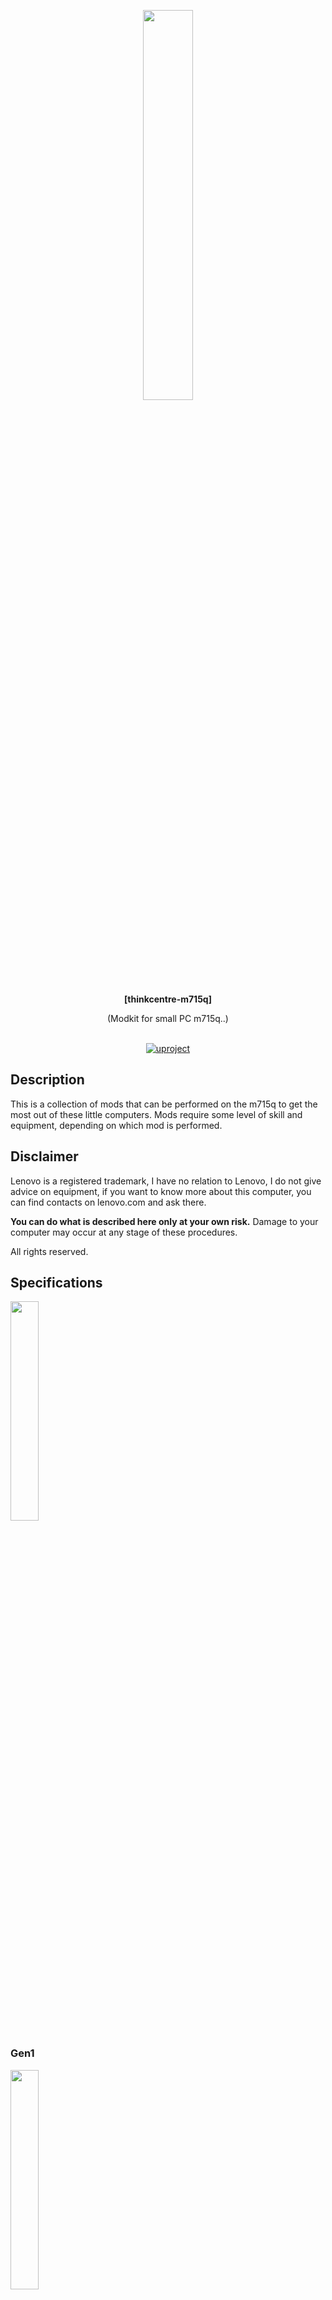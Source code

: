 <div id="header" align="center">

<p align="center"><img src="./img/model_list0.jpg" width="40%"></img></p>

  <b>[thinkcentre-m715q]</b>
  
  (Modkit for small PC m715q..)
  </br></br>
<div id="badges">
  <a href="https://github.com/denisandroid">
    <img src="https://github.com/UlinProject/img/blob/main/short_32/uproject.png?raw=true" alt="uproject"/>
  </a>
</div>
</div>

## Description
This is a collection of mods that can be performed on the m715q to get the most out of these little computers. Mods require some level of skill and equipment, depending on which mod is performed.

## Disclaimer
Lenovo is a registered trademark, I have no relation to Lenovo, I do not give advice on equipment, if you want to know more about this computer, you can find contacts on lenovo.com and ask there.

<b>You can do what is described here only at your own risk.</b> Damage to your computer may occur at any stage of these procedures.

All rights reserved.

## Specifications

<b><img src="./img/model_list1.jpg" width="30%"></img></b>

### Gen1

<b><img src="./img/gen1.jpg" width="30%"></img></b>

| name | value |
| ---- | ----- |
| board | m715q GEN 1 |
| cpu_0 | AMD PRO A12-8870E (x4 2.9 (turbo: one x1 3.8Ghz)) |
| cpu_1 | AMD PRO A10-8770E (x4 2.8 (turbo: one x1 3.5Ghz)) |
| mem | DDR4-2400, max: 32Gb (officially) |
| bios | Winbond 25q64fwsig (8mb) |

### Gen2

<b><img src="./img/gen2.jpg" width="30%"></img></b>

| name | value |
| ---- | ----- |
| board | m715q GEN 2 |
| cpu0 (or cpu1) | AMD Ryzen 5 PRO 2400GE (x4x2 3.2Ghz (overclock: 3.6Ghz/3.8Ghz) (turbo: one x1 3.8Ghz)) |
| cpu1 (or cpu0) | AMD Ryzen 3 PRO 2200GE (x4 3.2Ghz (overclock: 3.6Ghz/3.8Ghz) (turbo: one x1 3.6Ghz)) |
| mem (officially) | DDR4-2933, max: 32Gb 
| mem (unofficially) | DDR4-3200, (max: 64Gb (<b>not tested</b>)) |
| bios | MX25U12835F (16mb) |

## Converting a Gen1 board to a Gen2 board

<b><img src="./img/convert.jpg" width="40%"></img></b>

Although the boards are slightly different, a Gen1 board can easily be converted to a Gen2 board, allowing access to the new processors and features.

The GEN1 board has a Winbond 25q64fwsig BIOS chip (see photos for chip location). You should replace this chip with a 16MB BIOS chip, such as the MX25U12835F or W25Q128FWSIG.

BIOS chips are rated for 1.8V only. Do not attempt to solder a 3.3V chip. You will also need a 1.8V module for your programmer to flash the chip (flashing at 3.3V may damage the chip or result in an incomplete flash).

The BIOS chip should be flashed with a stock BIOS or a modified BIOS from the repository (note that these have test serial numbers embedded in them)

## Unlocked BIOS
Please note that there is an unlocked BIOS dump available in the repository, taken from a public source. It can do many things, such as enable overclocking and allocate video memory (up to 10GB, I think).

It can be directly flashed to a GEN2 system. For GEN1 systems, see instructions on converting a GEN1 system to a GEN2 system.

Please note that many settings in this unlocked BIOS are stored only in the BIOS chip. If you incorrectly overclock/undervolt your CPU, you will not be able to boot until you reflash the BIOS chip.

<i>If you don't want to flash a GEN2 system, you can download Smokeless_UMAF to a USB stick from an external source and load TianocoreBios from there with some features unlocked. However, you will only get full functionality from an unlocked BIOS (and note that incorrect settings in Smokeless, as well as settings in the flashed BIOS, can damage the board, in the best case you will have to flash the BIOS chip).</i>

## Overclocking and Undervolting (applies to both 2400GE and 2200GE)

<b><img src="./img/overclock.jpg" width="30%"></img></b>

Please note that this list is not complete (lower frequencies can be undervolted even more).
Added lower voltages for higher frequencies. Also added 1.0 GHz and added overclock to 3.6 GHz (you can just leave 3.6 off your list if you don't need it).

| comment                | 0|        1|        2|         3|          4|
| -----------------------| --------| --------| --------|  --------|   --------|
| should be displayed      |3600 Mhz| 3200 Mhz| 2300 Mhz|  1600 Mhz | 1000 Mhz |
| should be displayed      |1.293750| 1.293750 | 97500 v|   87500 v |  77500 v |
| what needs to be entered |90|       80|       8a (138)|  80 |       50 (80) |
| what needs to be entered |8|        8|        C (12)|    10 |       10 (16) |
| what needs to be entered |29|       29|       5C (92) v| 6C |       7C (124) v |

<b><i>What is in brackets and the volt sign does not need to be entered, it was only useful when composing these numbers.</i></b>

<i>Please note that overclocking does not affect turbo mode.</i>

<b>This section is not complete, I have not yet finally decided on the voltage. For 3.8 on 2400 we write 3.8Ghz 98 8 28.</b>

### For extreme overclocking (in case of an error, reflash the BIOS)

| Voltage | Ghz |
| ------- | --- |
| 1,3 ≤ 1,288 | <b>3.929</b> |
| 1,35 ≤ 1,344 | <b>3.979</b> |
| 1,4 ≤ 1,394 | <b>4.054</b> |
| 1,45 ≤ 1,444 | <b>4.076</b> |
| 1,5 ≤ 1,494 | <b>4.129</b> |

<b>The parameters may be unique to your processor, so the values ​​are approximate.</b>

## Processor scalping (tested on 2200GE and 2400GE)

<b><img src="./img/cpu_scalping.jpg" width="30%"></img></b>

Few people know that AMD APUs have thermal paste inside, and quite a thick layer at that, and this thermal paste dries out over time. For effective scalping, it is recommended to soak the processor in a solvent for 10-20 minutes, then cut off the sealant with a razor blade (be extremely careful or skip the scalping step, or better yet, buy a ready-made scalping kit for such processors). It is important not to scratch the printed circuit board, as this can damage the APU. Next, you can apply a thin layer of liquid metal to the processor, for example, with cotton swabs, or try not to use the processor cover at all (not tested and most likely impossible with this cooling system) and seal the processor cover with sealant (if the cover is not glued, there is a risk of metal leakage outside the processor).

It is also recommended to isolate the APU components by coating them with varnish or using special frames.

<i>Please note that we only applied liquid metal to the processor itself under its heatsink, the heatsink is completely chemically stable, as the processor cover is made of nickel-plated copper.</i>

<i><b>DO NOT</b> try to apply liquid metal between the cooler and the processor cover, even if it is copper (pure copper will absorb liquid metal over time and worsen the cooling), you can easily kill the cooling system.</i>

## Unlock CPU TDP

At the moment this problem is not solved at the BIOS level, but is solved at the operating system level (Windows or Linux).

| name | value |
| ------- | --- |
| CPU Family | Raven |
| SMU BIOS Interface Version | 5 |
| Version | v0.16.0 |
| PM Table Version | 1e0004 |

|        Name         |   Value   |     Parameter      |
|---------------------|-----------|--------------------|
| STAPM LIMIT         |    35.000 | stapm-limit        |
| STAPM VALUE         |     8.257 |                    |
| PPT LIMIT FAST      |    76.000 | fast-limit         |
| PPT VALUE FAST      |     8.990 |                    |
| PPT LIMIT SLOW      |    76.000 | slow-limit         |
| PPT VALUE SLOW      |     8.392 |                    |
| StapmTimeConst      |   100.000 | stapm-time         |
| SlowPPTTimeConst    |     5.000 | slow-time          |
| PPT LIMIT APU       |       nan | apu-slow-limit     |
| PPT VALUE APU       |       nan |                    |
| TDC LIMIT VDD       |    65.000 | vrm-current        |
| TDC VALUE VDD       |     2.381 |                    |
| TDC LIMIT SOC       |    50.000 | vrmsoc-current     |
| TDC VALUE SOC       |     4.295 |                    |
| EDC LIMIT VDD       |    95.000 | vrmmax-current     |
| EDC VALUE VDD       |    73.013 |                    |
| EDC LIMIT SOC       |    75.000 | vrmsocmax-current  |
| EDC VALUE SOC       |    18.217 |                    |
| THM LIMIT CORE      |    95.000 | tctl-temp          |
| THM VALUE CORE      |    40.853 |                    |
| STT LIMIT APU       |       nan | apu-skin-temp      |
| STT VALUE APU       |       nan |                    |
| STT LIMIT dGPU      |       nan | dgpu-skin-temp     |
| STT VALUE dGPU      |       nan |                    |
| CCLK Boost SETPOINT |    30.000 | power-saving /     |
| CCLK BUSY VALUE     |     6.150 | max-performance    |

As you can see, the default PPT parameters are very strange, I still haven’t found any specific optimal ones, so I simply recommend raising the TDP to 60 W (<b>but only after a complete modification of the cooling</b>).

```bash
# TDP, 35=>60
ryzenadj --stapm-limit=60000
```

(This code can simply be placed in rc.local, in Windows you can use Ryzen Controller.)

<b>This section is not complete.</b>





